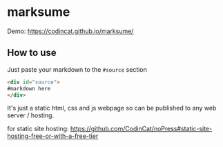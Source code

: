 # marksume

Demo: https://codincat.github.io/marksume/

## How to use

Just paste your markdown to the `#source` section
```html
<div id="source">
#markdown here
</div>
```

It's just a static html, css and js webpage so can be published to any web server / hosting.

for static site hosting: https://github.com/CodinCat/noPress#static-site-hosting-free-or-with-a-free-tier
